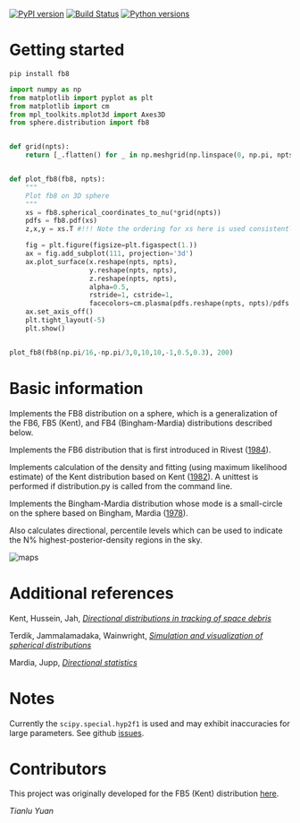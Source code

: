 [![PyPI version](https://badgen.net/pypi/v/fb8)](https://pypi.org/project/fb8) [![Build Status](https://travis-ci.com/tianluyuan/sphere.svg?branch=master)](https://travis-ci.com/tianluyuan/sphere) [![Python versions](https://img.shields.io/pypi/pyversions/fb8)](https://pypi.org/project/fb8)

Getting started
=================
`pip install fb8`

```Python
import numpy as np
from matplotlib import pyplot as plt
from matplotlib import cm
from mpl_toolkits.mplot3d import Axes3D
from sphere.distribution import fb8


def grid(npts):
    return [_.flatten() for _ in np.meshgrid(np.linspace(0, np.pi, npts), np.linspace(0,2*np.pi, npts))]


def plot_fb8(fb8, npts):
    """
    Plot fb8 on 3D sphere
    """
    xs = fb8.spherical_coordinates_to_nu(*grid(npts))
    pdfs = fb8.pdf(xs)
    z,x,y = xs.T #!!! Note the ordering for xs here is used consistently throughout. Follows Kent's 1982 paper.

    fig = plt.figure(figsize=plt.figaspect(1.))
    ax = fig.add_subplot(111, projection='3d')
    ax.plot_surface(x.reshape(npts, npts),
                    y.reshape(npts, npts),
                    z.reshape(npts, npts),
                    alpha=0.5,
                    rstride=1, cstride=1,
                    facecolors=cm.plasma(pdfs.reshape(npts, npts)/pdfs.max()))
    ax.set_axis_off()
    plt.tight_layout(-5)
    plt.show()


plot_fb8(fb8(np.pi/16,-np.pi/3,0,10,10,-1,0.5,0.3), 200)
```

Basic information
=================
Implements the FB8 distribution on a sphere, which is a generalization of the FB6, FB5 (Kent), and FB4 (Bingham-Mardia) distributions described below.

Implements the FB6 distribution that is first introduced in Rivest ([1984](https://www.doi.org/10.1214/aos/1176346724)).

Implements calculation of the density and fitting (using maximum likelihood estimate) of the Kent distribution based on Kent ([1982](https://doi.org/10.1111/j.2517-6161.1982.tb01189.x)). A unittest is performed if distribution.py is called from the command line.

Implements the Bingham-Mardia distribution whose mode is a small-circle on the sphere based on Bingham, Mardia ([1978](https://doi.org/10.1093/biomet/65.2.379)).

Also calculates directional, percentile levels which can be used to indicate the N% highest-posterior-density regions in the sky.

![maps](https://github.com/tianluyuan/sphere/blob/master/fig/example.png?raw=true)

Additional references
=================
Kent, Hussein, Jah, [_Directional distributions in tracking of space debris_](https://ieeexplore.ieee.org/abstract/document/7528139) 

Terdik, Jammalamadaka, Wainwright, [_Simulation and visualization of spherical distributions_](https://www.researchgate.net/profile/Gyorgy_Terdik/publication/324605982_Simulation_and_Visualization_of_Spherical_Distributions/links/5ad8edceaca272fdaf81fe04/Simulation-and-Visualization-of-Spherical-Distributions.pdf)

Mardia, Jupp, [_Directional statistics_](https://www.doi.org/10.1002/9780470316979)

Notes
=================
Currently the `scipy.special.hyp2f1` is used and may exhibit inaccuracies for large parameters. See github [issues](https://github.com/scipy/scipy/issues?utf8=%E2%9C%93&q=is%3Aissue+is%3Aopen+hyp2f1).

Contributors
=================

This project was originally developed for the FB5 (Kent) distribution [here](https://github.com/edfraenkel/kent_distribution).

_Tianlu Yuan_

